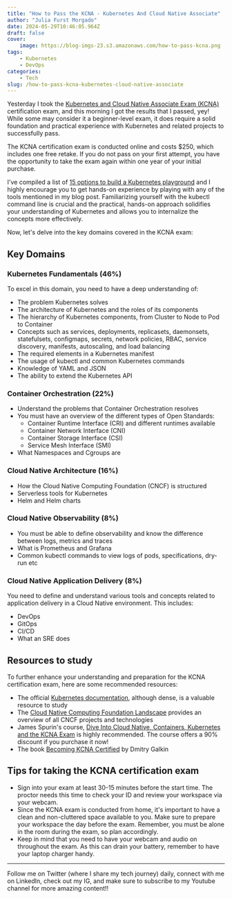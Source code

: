 ```yaml
---
title: "How to Pass the KCNA - Kubernetes And Cloud Native Associate"
author: "Julia Furst Morgado"
date: 2024-05-29T10:46:05.964Z
draft: false
cover:
    image: https://blog-imgs-23.s3.amazonaws.com/how-to-pass-kcna.png
tags: 
    - Kubernetes
    - DevOps
categories: 
    - Tech
slug: /how-to-pass-kcna-kubernetes-cloud-native-associate
---
```


Yesterday I took the [Kubernetes and Cloud Native Associate Exam (KCNA)](https://www.cncf.io/training/certification/kcna/) certification exam, and this morning I got the results that I passed, yey!
While some may consider it a beginner-level exam, it does require a solid foundation and practical experience with Kubernetes and related projects to successfully pass. 

The KCNA certification exam is conducted online and costs $250, which includes one free retake. If you do not pass on your first attempt, you have the opportunity to take the exam again within one year of your initial purchase.

I've compiled a list of [15 options to build a Kubernetes playground](https://www.juliafmorgado.com/posts/15-options-to-build-kubernetes-playground/) and I highly encourage you to get hands-on experience by playing with any of the tools mentioned in my blog post. Familiarizing yourself with the kubectl command line is crucial and the practical, hands-on approach solidifies your understanding of Kubernetes and allows you to internalize the concepts more effectively.

Now, let's delve into the key domains covered in the KCNA exam:

## Key Domains

### Kubernetes Fundamentals (46%)

To excel in this domain, you need to have a deep understanding of:

- The problem Kubernetes solves
- The architecture of Kubernetes and the roles of its components
- The hierarchy of Kubernetes components, from Cluster to Node to Pod to Container
- Concepts such as services, deployments, replicasets, daemonsets, statefulsets, configmaps, secrets, network policies, RBAC, service discovery, manifests, autoscaling, and load balancing
- The required elements in a Kubernetes manifest
- The usage of kubectl and common Kubernetes commands
- Knowledge of YAML and JSON
- The ability to extend the Kubernetes API

### Container Orchestration (22%)

- Understand the problems that Container Orchestration resolves
- You must have an overview of the different types of Open Standards:
  - Container Runtime Interface (CRI) and different runtimes available
  - Container Network Interface (CNI)
  - Container Storage Interface (CSI)
  - Service Mesh Interface (SMI)
- What Namespaces and Cgroups are

### Cloud Native Architecture (16%)

- How the Cloud Native Computing Foundation (CNCF) is structured
- Serverless tools for Kubernetes
- Helm and Helm charts


### Cloud Native Observability (8%)

- You must be able to define observability and know the difference between logs, metrics and traces
- What is Prometheus and Grafana
- Common kubectl commands to view logs of pods, specifications, dry-run etc

### Cloud Native Application Delivery (8%)

You need to define and understand various tools and concepts related to application delivery in a Cloud Native environment. This includes:
- DevOps
- GitOps
- CI/CD
- What an SRE does


## Resources to study

To further enhance your understanding and preparation for the KCNA certification exam, here are some recommended resources:

- The official [Kubernetes documentation](https://kubernetes.io/docs/home/), although dense, is a valuable resource to study
- The [Cloud Native Computing Foundation Landscape](https://landscape.cncf.io/) provides an overview of all CNCF projects and technologies
- James Spurin's course, [Dive Into Cloud Native, Containers, Kubernetes and the KCNA Exam](https://diveinto.com/p/dive-into-cloud-native-containers-kubernetes-and-the-kcna) is highly recommended. The course offers a 90% discount if you purchase it now!
- The book [Becoming KCNA Certified](https://www.amazon.com/Becoming-KCNA-Certified-foundation-Kubernetes/dp/1804613398) by Dmitry Galkin


## Tips for taking the KCNA certification exam

- Sign into your exam at least 30-15 minutes before the start time. The proctor needs this time to check your ID and review your workspace via your webcam.
- Since the KCNA exam is conducted from home, it's important to have a clean and non-cluttered space available to you. Make sure to prepare your workspace the day before the exam. Remember, you must be alone in the room during the exam, so plan accordingly.
- Keep in mind that you need to have your webcam and audio on throughout the exam. As this can drain your battery, remember to have your laptop charger handy.

---
Follow me on Twitter (where I share my tech journey) daily, connect with me on LinkedIn, check out my IG, and make sure to subscribe to my Youtube channel for more amazing content!!
